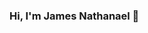 ### Hi, I'm James Nathanael 👋

<!--
**jamesnael/jamesnael** is a ✨ _special_ ✨ repository because its `README.md` (this file) appears on your GitHub profile.

- 🔭 I'm currently working as a Web Developer at Total Solusi Teknologi
- ⚡ I have experienced in Web Development using framework Laravel and Vue.js 
- 📫 How to reach me: jamesnael28@gmail.com

-->
